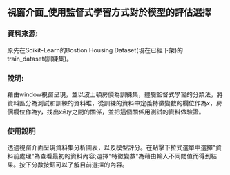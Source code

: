 ## 視窗介面_使用監督式學習方式對於模型的評估選擇

### 資料來源:
原先在Scikit-Learn的Bostion Housing Dataset(現在已經下架)的train_dataset(訓練集)。

### 說明: 
藉由window視窗呈現，並以波士頓房價為訓練集，體驗監督式學習的分類法，將資料區分為測試和訓練的資料堆，從訓練的資料中定義特徵變數的欄位作為x，房價欄位作為y，找出x和y之間的關係，並把這個關係用測試的資料做驗證。


### 使用說明
透過視窗介面呈現資料集分析圖表，以及模型評分。在點擊下拉式選單中選擇"資料前處理"為查看最初的資料內容;選擇"特徵變數"為藉由輸入不同閾值而得到結果。按下分數按鈕可以了解目前選擇的內容。
